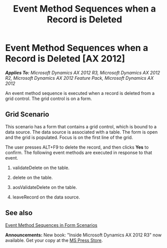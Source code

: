 ﻿---
title: Event Method Sequences when a Record is Deleted
TOCTitle: Event Method Sequences when a Record is Deleted
ms:assetid: d1e051d0-aa16-41f7-9f42-393702f21bf9
ms:mtpsurl: https://msdn.microsoft.com/en-us/library/Aa871725(v=AX.60)
ms:contentKeyID: 35251854
ms.date: 05/18/2015
mtps_version: v=AX.60
---

# Event Method Sequences when a Record is Deleted [AX 2012]


_**Applies To:** Microsoft Dynamics AX 2012 R3, Microsoft Dynamics AX 2012 R2, Microsoft Dynamics AX 2012 Feature Pack, Microsoft Dynamics AX 2012_

An event method sequence is executed when a record is deleted from a grid control. The grid control is on a form.

## Grid Scenario

This scenario has a form that contains a grid control, which is bound to a data source. The data source is associated with a table. The form is open and the grid is populated. Focus is on the first line of the grid.

The user presses ALT+F9 to delete the record, and then clicks **Yes** to confirm. The following event methods are executed in response to that event.

1.  validateDelete on the table.

2.  delete on the table.

3.  aosValidateDelete on the table.

4.  leaveRecord on the data source.

## See also

[Event Method Sequences in Form Scenarios](event-method-sequences-in-form-scenarios.md)

  
**Announcements:** New book: "Inside Microsoft Dynamics AX 2012 R3" now available. Get your copy at the [MS Press Store](https://www.microsoftpressstore.com/store/inside-microsoft-dynamics-ax-2012-r3-9780735685109).


